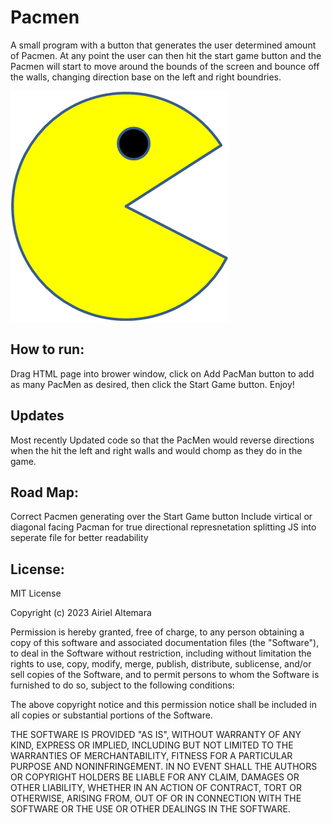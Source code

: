 # Pacmen
A small program with a button that generates the user determined amount of Pacmen. At any point the user can then hit the start game button and the Pacmen will start to move around the bounds of the screen and bounce off the walls, changing direction base on the left and right boundries.

<img src="PacMan1.png">

## How to run: 
Drag HTML page into brower window, click on Add PacMan button to add as many PacMen as desired, then click the Start Game button. Enjoy!

## Updates
Most recently Updated code so that the PacMen would reverse directions when the hit the left and right walls and would chomp as they do in the game.

## Road Map:
Correct Pacmen generating over the Start Game button
Include virtical or diagonal facing Pacman for true directional represnetation
splitting JS into seperate file for better readability


## License: 
MIT License

Copyright (c) 2023 Airiel Altemara

Permission is hereby granted, free of charge, to any person obtaining a copy
of this software and associated documentation files (the "Software"), to deal
in the Software without restriction, including without limitation the rights
to use, copy, modify, merge, publish, distribute, sublicense, and/or sell
copies of the Software, and to permit persons to whom the Software is
furnished to do so, subject to the following conditions:

The above copyright notice and this permission notice shall be included in all
copies or substantial portions of the Software.

THE SOFTWARE IS PROVIDED "AS IS", WITHOUT WARRANTY OF ANY KIND, EXPRESS OR
IMPLIED, INCLUDING BUT NOT LIMITED TO THE WARRANTIES OF MERCHANTABILITY,
FITNESS FOR A PARTICULAR PURPOSE AND NONINFRINGEMENT. IN NO EVENT SHALL THE
AUTHORS OR COPYRIGHT HOLDERS BE LIABLE FOR ANY CLAIM, DAMAGES OR OTHER
LIABILITY, WHETHER IN AN ACTION OF CONTRACT, TORT OR OTHERWISE, ARISING FROM,
OUT OF OR IN CONNECTION WITH THE SOFTWARE OR THE USE OR OTHER DEALINGS IN THE
SOFTWARE.
